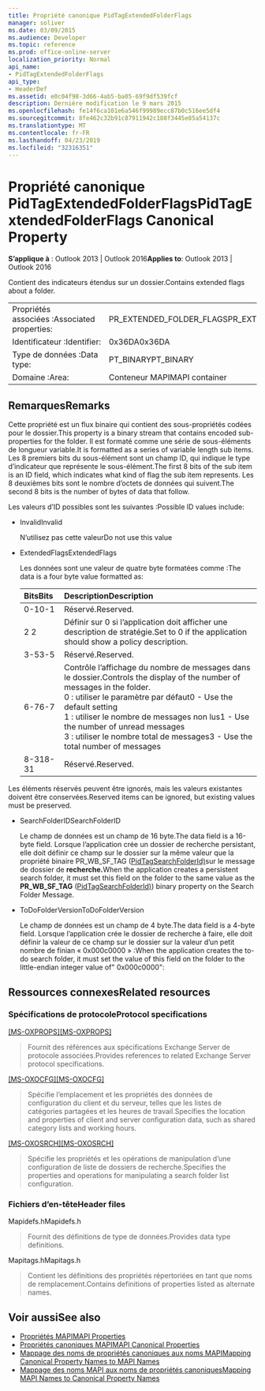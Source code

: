 ```yaml
---
title: Propriété canonique PidTagExtendedFolderFlags
manager: soliver
ms.date: 03/09/2015
ms.audience: Developer
ms.topic: reference
ms.prod: office-online-server
localization_priority: Normal
api_name:
- PidTagExtendedFolderFlags
api_type:
- HeaderDef
ms.assetid: e0c04f98-3d66-4ab5-ba05-69f9df539fcf
description: Dernière modification le 9 mars 2015
ms.openlocfilehash: fe14f6ca101e6a546f99989ecc87b0c516ee5df4
ms.sourcegitcommit: 8fe462c32b91c87911942c188f3445e85a54137c
ms.translationtype: MT
ms.contentlocale: fr-FR
ms.lasthandoff: 04/23/2019
ms.locfileid: "32316351"
---
```

# <a name="pidtagextendedfolderflags-canonical-property"></a><span data-ttu-id="c31e7-103">Propriété canonique PidTagExtendedFolderFlags</span><span class="sxs-lookup"><span data-stu-id="c31e7-103">PidTagExtendedFolderFlags Canonical Property</span></span>
 
<span data-ttu-id="c31e7-104">**S’applique à** : Outlook 2013 | Outlook 2016</span><span class="sxs-lookup"><span data-stu-id="c31e7-104">**Applies to**: Outlook 2013 | Outlook 2016</span></span> 
  
<span data-ttu-id="c31e7-105">Contient des indicateurs étendus sur un dossier.</span><span class="sxs-lookup"><span data-stu-id="c31e7-105">Contains extended flags about a folder.</span></span>
  
|||
|:-----|:-----|
|<span data-ttu-id="c31e7-106">Propriétés associées :</span><span class="sxs-lookup"><span data-stu-id="c31e7-106">Associated properties:</span></span>  <br/> |<span data-ttu-id="c31e7-107">PR_EXTENDED_FOLDER_FLAGS</span><span class="sxs-lookup"><span data-stu-id="c31e7-107">PR_EXTENDED_FOLDER_FLAGS</span></span>  <br/> |
|<span data-ttu-id="c31e7-108">Identificateur :</span><span class="sxs-lookup"><span data-stu-id="c31e7-108">Identifier:</span></span>  <br/> |<span data-ttu-id="c31e7-109">0x36DA</span><span class="sxs-lookup"><span data-stu-id="c31e7-109">0x36DA</span></span>  <br/> |
|<span data-ttu-id="c31e7-110">Type de données :</span><span class="sxs-lookup"><span data-stu-id="c31e7-110">Data type:</span></span>  <br/> |<span data-ttu-id="c31e7-111">PT_BINARY</span><span class="sxs-lookup"><span data-stu-id="c31e7-111">PT_BINARY</span></span>  <br/> |
|<span data-ttu-id="c31e7-112">Domaine :</span><span class="sxs-lookup"><span data-stu-id="c31e7-112">Area:</span></span>  <br/> |<span data-ttu-id="c31e7-113">Conteneur MAPI</span><span class="sxs-lookup"><span data-stu-id="c31e7-113">MAPI container</span></span>  <br/> |
   
## <a name="remarks"></a><span data-ttu-id="c31e7-114">Remarques</span><span class="sxs-lookup"><span data-stu-id="c31e7-114">Remarks</span></span>

<span data-ttu-id="c31e7-115">Cette propriété est un flux binaire qui contient des sous-propriétés codées pour le dossier.</span><span class="sxs-lookup"><span data-stu-id="c31e7-115">This property is a binary stream that contains encoded sub-properties for the folder.</span></span> <span data-ttu-id="c31e7-116">Il est formaté comme une série de sous-éléments de longueur variable.</span><span class="sxs-lookup"><span data-stu-id="c31e7-116">It is formatted as a series of variable length sub items.</span></span> <span data-ttu-id="c31e7-117">Les 8 premiers bits du sous-élément sont un champ ID, qui indique le type d’indicateur que représente le sous-élément.</span><span class="sxs-lookup"><span data-stu-id="c31e7-117">The first 8 bits of the sub item is an ID field, which indicates what kind of flag the sub item represents.</span></span> <span data-ttu-id="c31e7-118">Les 8 deuxièmes bits sont le nombre d’octets de données qui suivent.</span><span class="sxs-lookup"><span data-stu-id="c31e7-118">The second 8 bits is the number of bytes of data that follow.</span></span>
  
<span data-ttu-id="c31e7-119">Les valeurs d’ID possibles sont les suivantes :</span><span class="sxs-lookup"><span data-stu-id="c31e7-119">Possible ID values include:</span></span>
  
- <span data-ttu-id="c31e7-120">Invalid</span><span class="sxs-lookup"><span data-stu-id="c31e7-120">Invalid</span></span>
    
   <span data-ttu-id="c31e7-121">N’utilisez pas cette valeur</span><span class="sxs-lookup"><span data-stu-id="c31e7-121">Do not use this value</span></span>
    
- <span data-ttu-id="c31e7-122">ExtendedFlags</span><span class="sxs-lookup"><span data-stu-id="c31e7-122">ExtendedFlags</span></span>
    
   <span data-ttu-id="c31e7-123">Les données sont une valeur de quatre byte formatées comme :</span><span class="sxs-lookup"><span data-stu-id="c31e7-123">The data is a four byte value formatted as:</span></span>
    
   |<span data-ttu-id="c31e7-124">**Bits**</span><span class="sxs-lookup"><span data-stu-id="c31e7-124">**Bits**</span></span>|<span data-ttu-id="c31e7-125">**Description**</span><span class="sxs-lookup"><span data-stu-id="c31e7-125">**Description**</span></span>|
   |:-----|:-----|
   |<span data-ttu-id="c31e7-126">0-1</span><span class="sxs-lookup"><span data-stu-id="c31e7-126">0-1</span></span>  <br/> |<span data-ttu-id="c31e7-127">Réservé.</span><span class="sxs-lookup"><span data-stu-id="c31e7-127">Reserved.</span></span>  <br/> |
   |<span data-ttu-id="c31e7-128">2 </span><span class="sxs-lookup"><span data-stu-id="c31e7-128">2</span></span>  <br/> |<span data-ttu-id="c31e7-129">Définir sur 0 si l’application doit afficher une description de stratégie.</span><span class="sxs-lookup"><span data-stu-id="c31e7-129">Set to 0 if the application should show a policy description.</span></span>  <br/> |
   |<span data-ttu-id="c31e7-130">3-5</span><span class="sxs-lookup"><span data-stu-id="c31e7-130">3-5</span></span>  <br/> |<span data-ttu-id="c31e7-131">Réservé.</span><span class="sxs-lookup"><span data-stu-id="c31e7-131">Reserved.</span></span>  <br/> |
   |<span data-ttu-id="c31e7-132">6-7</span><span class="sxs-lookup"><span data-stu-id="c31e7-132">6-7</span></span>  <br/> |<span data-ttu-id="c31e7-133">Contrôle l’affichage du nombre de messages dans le dossier.</span><span class="sxs-lookup"><span data-stu-id="c31e7-133">Controls the display of the number of messages in the folder.</span></span>  <br/> <span data-ttu-id="c31e7-134">0 : utiliser le paramètre par défaut</span><span class="sxs-lookup"><span data-stu-id="c31e7-134">0 - Use the default setting</span></span>  <br/> <span data-ttu-id="c31e7-135">1 : utiliser le nombre de messages non lus</span><span class="sxs-lookup"><span data-stu-id="c31e7-135">1 - Use the number of unread messages</span></span>  <br/> <span data-ttu-id="c31e7-136">3 : utiliser le nombre total de messages</span><span class="sxs-lookup"><span data-stu-id="c31e7-136">3 - Use the total number of messages</span></span>  <br/> |
   |<span data-ttu-id="c31e7-137">8-31</span><span class="sxs-lookup"><span data-stu-id="c31e7-137">8-31</span></span>  <br/> |<span data-ttu-id="c31e7-138">Réservé.</span><span class="sxs-lookup"><span data-stu-id="c31e7-138">Reserved.</span></span>  <br/> |
   
<span data-ttu-id="c31e7-139">Les éléments réservés peuvent être ignorés, mais les valeurs existantes doivent être conservées.</span><span class="sxs-lookup"><span data-stu-id="c31e7-139">Reserved items can be ignored, but existing values must be preserved.</span></span>
    
- <span data-ttu-id="c31e7-140">SearchFolderID</span><span class="sxs-lookup"><span data-stu-id="c31e7-140">SearchFolderID</span></span>
    
   <span data-ttu-id="c31e7-141">Le champ de données est un champ de 16 byte.</span><span class="sxs-lookup"><span data-stu-id="c31e7-141">The data field is a 16-byte field.</span></span> <span data-ttu-id="c31e7-142">Lorsque l’application crée un dossier de recherche persistant, elle doit définir ce champ sur le dossier sur la même valeur que la propriété binaire PR_WB_SF_TAG ([PidTagSearchFolderId)](pidtagsearchfolderid-canonical-property.md)sur le message de dossier de **recherche.**</span><span class="sxs-lookup"><span data-stu-id="c31e7-142">When the application creates a persistent search folder, it must set this field on the folder to the same value as the **PR_WB_SF_TAG** ([PidTagSearchFolderId)](pidtagsearchfolderid-canonical-property.md)) binary property on the Search Folder Message.</span></span>
    
- <span data-ttu-id="c31e7-143">ToDoFolderVersion</span><span class="sxs-lookup"><span data-stu-id="c31e7-143">ToDoFolderVersion</span></span>
    
   <span data-ttu-id="c31e7-144">Le champ de données est un champ de 4 byte.</span><span class="sxs-lookup"><span data-stu-id="c31e7-144">The data field is a 4-byte field.</span></span> <span data-ttu-id="c31e7-145">Lorsque l’application crée le dossier de recherche à faire, elle doit définir la valeur de ce champ sur le dossier sur la valeur d’un petit nombre de finian « 0x000c0000 » :</span><span class="sxs-lookup"><span data-stu-id="c31e7-145">When the application creates the to-do search folder, it must set the value of this field on the folder to the little-endian integer value of" 0x000c0000":</span></span>
    
## <a name="related-resources"></a><span data-ttu-id="c31e7-146">Ressources connexes</span><span class="sxs-lookup"><span data-stu-id="c31e7-146">Related resources</span></span>

### <a name="protocol-specifications"></a><span data-ttu-id="c31e7-147">Spécifications de protocole</span><span class="sxs-lookup"><span data-stu-id="c31e7-147">Protocol specifications</span></span>

<span data-ttu-id="c31e7-148">[[MS-OXPROPS]](https://msdn.microsoft.com/library/f6ab1613-aefe-447d-a49c-18217230b148%28Office.15%29.aspx)</span><span class="sxs-lookup"><span data-stu-id="c31e7-148">[[MS-OXPROPS]](https://msdn.microsoft.com/library/f6ab1613-aefe-447d-a49c-18217230b148%28Office.15%29.aspx)</span></span>
  
> <span data-ttu-id="c31e7-149">Fournit des références aux spécifications Exchange Server de protocole associées.</span><span class="sxs-lookup"><span data-stu-id="c31e7-149">Provides references to related Exchange Server protocol specifications.</span></span>
    
<span data-ttu-id="c31e7-150">[[MS-OXOCFG]](https://msdn.microsoft.com/library/7d466dd5-c156-4da9-9a01-75c78e7e1a67%28Office.15%29.aspx)</span><span class="sxs-lookup"><span data-stu-id="c31e7-150">[[MS-OXOCFG]](https://msdn.microsoft.com/library/7d466dd5-c156-4da9-9a01-75c78e7e1a67%28Office.15%29.aspx)</span></span>
  
> <span data-ttu-id="c31e7-151">Spécifie l’emplacement et les propriétés des données de configuration du client et du serveur, telles que les listes de catégories partagées et les heures de travail.</span><span class="sxs-lookup"><span data-stu-id="c31e7-151">Specifies the location and properties of client and server configuration data, such as shared category lists and working hours.</span></span>
    
<span data-ttu-id="c31e7-152">[[MS-OXOSRCH]](https://msdn.microsoft.com/library/c72e49b8-78c7-4483-ad65-e46e9133673b%28Office.15%29.aspx)</span><span class="sxs-lookup"><span data-stu-id="c31e7-152">[[MS-OXOSRCH]](https://msdn.microsoft.com/library/c72e49b8-78c7-4483-ad65-e46e9133673b%28Office.15%29.aspx)</span></span>
  
> <span data-ttu-id="c31e7-153">Spécifie les propriétés et les opérations de manipulation d’une configuration de liste de dossiers de recherche.</span><span class="sxs-lookup"><span data-stu-id="c31e7-153">Specifies the properties and operations for manipulating a search folder list configuration.</span></span>
    
### <a name="header-files"></a><span data-ttu-id="c31e7-154">Fichiers d’en-tête</span><span class="sxs-lookup"><span data-stu-id="c31e7-154">Header files</span></span>

<span data-ttu-id="c31e7-155">Mapidefs.h</span><span class="sxs-lookup"><span data-stu-id="c31e7-155">Mapidefs.h</span></span>
  
> <span data-ttu-id="c31e7-156">Fournit des définitions de type de données.</span><span class="sxs-lookup"><span data-stu-id="c31e7-156">Provides data type definitions.</span></span>
    
<span data-ttu-id="c31e7-157">Mapitags.h</span><span class="sxs-lookup"><span data-stu-id="c31e7-157">Mapitags.h</span></span>
  
> <span data-ttu-id="c31e7-158">Contient les définitions des propriétés répertoriées en tant que noms de remplacement.</span><span class="sxs-lookup"><span data-stu-id="c31e7-158">Contains definitions of properties listed as alternate names.</span></span>
    
## <a name="see-also"></a><span data-ttu-id="c31e7-159">Voir aussi</span><span class="sxs-lookup"><span data-stu-id="c31e7-159">See also</span></span>

- [<span data-ttu-id="c31e7-160">Propriétés MAPI</span><span class="sxs-lookup"><span data-stu-id="c31e7-160">MAPI Properties</span></span>](mapi-properties.md)
- [<span data-ttu-id="c31e7-161">Propriétés canoniques MAPI</span><span class="sxs-lookup"><span data-stu-id="c31e7-161">MAPI Canonical Properties</span></span>](mapi-canonical-properties.md)
- [<span data-ttu-id="c31e7-162">Mappage des noms de propriétés canoniques aux noms MAPI</span><span class="sxs-lookup"><span data-stu-id="c31e7-162">Mapping Canonical Property Names to MAPI Names</span></span>](mapping-canonical-property-names-to-mapi-names.md)
- [<span data-ttu-id="c31e7-163">Mappage des noms MAPI aux noms de propriétés canoniques</span><span class="sxs-lookup"><span data-stu-id="c31e7-163">Mapping MAPI Names to Canonical Property Names</span></span>](mapping-mapi-names-to-canonical-property-names.md)

